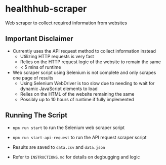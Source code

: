 # healthhub-scraper

Web scraper to collect required information from websites

## Important Disclaimer

-   Currently uses the API request method to collect information instead
    -   Utilizing HTTP requests is very fast
    -   Relies on the HTTP request logic of the website to remain the same
    -   < 5 mins of runtime
-   Web scraper script using Selenium is not complete and only scrapes one page of results
    -   Using Selenium WebDriver is too slow due to needing to wait for dynamic JavaScript
        elements to load
    -   Relies on the HTML of the website remaining the same
    -   Possibly up to 10 hours of runtime if fully implemented

## Running The Script

-   `npm run start` to run the Selenium web scraper script
-   `npm run start-api-request` to run the API request scraper script

-   Results are saved to `data.csv` and `data.json`
-   Refer to `INSTRUCTIONS.md` for details on degbugging and logic
